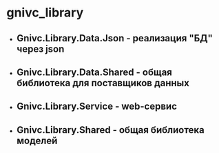 # gnivc_library
- ## **Gnivc.Library.Data.Json** - реализация "БД" через json
- ## **Gnivc.Library.Data.Shared** - общая библиотека для поставщиков данных
- ## **Gnivc.Library.Service** - web-сервис
- ## **Gnivc.Library.Shared** - общая библиотека моделей
